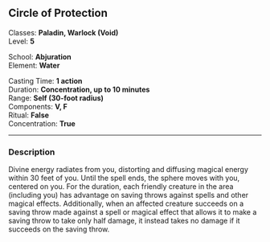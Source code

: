 ## Circle of Protection

Classes: **Paladin, Warlock (Void)**  
Level: **5**  

School: **Abjuration**  
Element: **Water**  

Casting Time: **1 action**  
Duration: **Concentration, up to 10 minutes**  
Range: **Self (30-foot radius)**  
Components: **V, F**  
Ritual: **False**  
Concentration: **True**  

------

### Description

Divine energy radiates from you, distorting and diffusing magical energy within 30 feet of you. Until the spell ends, the sphere moves with you, centered on you. For the duration, each friendly creature in the area (including you) has advantage on saving throws against spells and other magical effects. Additionally, when an affected creature succeeds on a saving throw made against a spell or magical effect that allows it to make a saving throw to take only half damage, it instead takes no damage if it succeeds on the saving throw.